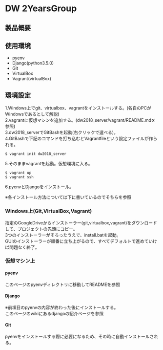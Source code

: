 ﻿# DW 2YearsGroup

## 製品概要



## 使用環境
* pyenv
* Django(python3.5.0)
* Git
* VirtualBox
* Vagrant(virtualBox)

## 環境設定
1.Windows上でgit、virtualbox、vagrantをインストールする。(各自のPCがWindowsであるとして解説)  
2.vagrantに仮想マシンを追加する。(dw2018_server/vagrant/README.mdを参照)  
3.dw2018_serverでGitBashを起動(右クリックで選べる)。  
4.GitBashで下記のコマンドを打ち込むとVagrantfileという設定ファイルが作られる。  

    $ vagrant init dw2018_server

5.そのままvagrantを起動。仮想環境に入る。  

    $ vagrant up
    $ vagrant ssh

6.pyenvとDjangoをインストール。  

※各インストール方法については下に書いているのでそちらを参照  


### Windows上(Git,VirtualBox,Vagrant)
指定のGoogleDriveからインストーラー(git,virtualbox,vagrant)をダウンロードして、プロジェクトの先頭にコピー。  
3つのインストーラーがそろったうえで、install.batを起動。  
GUIのインストーラーが順番に立ち上がるので、すべてデフォルトで進めていけば問題なく終了。  

### 仮想マシン上
#### pyenv  
このページのpyenvディレクトリに移動してREADMEを参照  

#### Django
※前項目のpyenvの内容が終わった後にインストールする。  
このページのwikiにあるdjangoの紹介ページを参照  

#### Git
pyenvをインストールする際に必要になるため、その時に自動インストールされる。  

